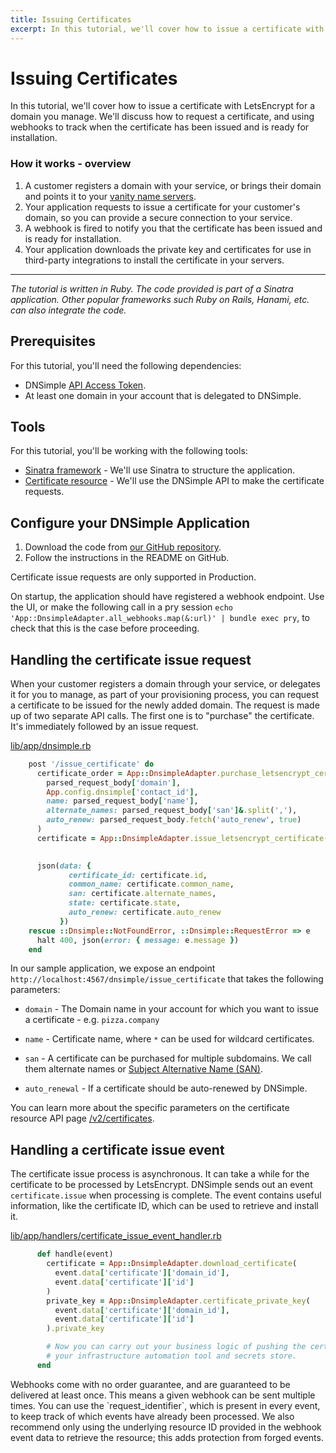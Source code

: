 ```yaml
---
title: Issuing Certificates
excerpt: In this tutorial, we'll cover how to issue a certificate with LetsEncrypt for a domain you manage.
---
```


# Issuing Certificates

In this tutorial, we'll cover how to issue a certificate with LetsEncrypt for a domain you manage. We'll discuss how to request a certificate, and using webhooks to track when the certificate has been issued and is ready for installation.

### How it works - overview 

1. A customer registers a domain with your service, or brings their domain and points it to your [vanity name servers](https://blog.dnsimple.com/2020/08/vanity-name-servers/).
2. Your application requests to issue a certificate for your customer's domain, so you can provide a secure connection to your service.
3. A webhook is fired to notify you that the certificate has been issued and is ready for installation.
4. Your application downloads the private key and certificates for use in third-party integrations to install the certificate in your servers.


---

_The tutorial is written in Ruby. The code provided is part of a Sinatra application. Other popular frameworks such Ruby on Rails, Hanami, etc. can also integrate the code._

## Prerequisites

For this tutorial, you'll need the following dependencies:

* DNSimple [API Access Token](https://support.dnsimple.com/articles/api-access-token/).
* At least one domain in your account that is delegated to DNSimple.

## Tools

For this tutorial, you'll be working with the following tools:

* [Sinatra framework](http://sinatrarb.com/) - We'll use Sinatra to structure the application.
* [Certificate resource](/v2/certificates/) - We'll use the DNSimple API to make the certificate requests.

## Configure your DNSimple Application 

1. Download the code from [our GitHub repository](https://github.com/dnsimple/dnsimple-api-examples/tree/main/ruby/use_cases/issue_certificates).
2. Follow the instructions in the README on GitHub.

<note>
Certificate issue requests are only supported in Production.
</note>

On startup, the application should have registered a webhook endpoint. Use the UI, or make the following call in a pry session `echo 'App::DnsimpleAdapter.all_webhooks.map(&:url)' | bundle exec pry`, to check that this is the case before proceeding.

## Handling the certificate issue request

When your customer registers a domain through your service, or delegates it for you to manage, as part of your provisioning process, you can request a certificate to be issued for the newly added domain. The request is made up of two separate API calls. The first one is to "purchase" the certificate. It's immediately followed by an issue request.

[lib/app/dnsimple.rb](https://github.com/dnsimple/dnsimple-api-examples/blob/main/ruby/use_cases/issue_certificates/lib/app/dnsimple.rb#L16)

~~~ruby
    post '/issue_certificate' do
      certificate_order = App::DnsimpleAdapter.purchase_letsencrypt_certificate(
        parsed_request_body['domain'],
        App.config.dnsimple['contact_id'],
        name: parsed_request_body['name'],
        alternate_names: parsed_request_body['san']&.split(','),
        auto_renew: parsed_request_body.fetch('auto_renew', true)
      )
      certificate = App::DnsimpleAdapter.issue_letsencrypt_certificate(parsed_request_body['domain'],
                                                                       certificate_order.certificate_id)

      json(data: {
             certificate_id: certificate.id,
             common_name: certificate.common_name,
             san: certificate.alternate_names,
             state: certificate.state,
             auto_renew: certificate.auto_renew
           })
    rescue ::Dnsimple::NotFoundError, ::Dnsimple::RequestError => e
      halt 400, json(error: { message: e.message })
    end
~~~

In our sample application, we expose an endpoint `http://localhost:4567/dnsimple/issue_certificate` that takes the following parameters:

* `domain` - The Domain name in your account for which you want to issue a certificate - e.g. `pizza.company`

* `name` - Certificate name, where `*` can be used for wildcard certificates.

* `san` - A certificate can be purchased for multiple subdomains. We call them alternate names or [Subject Alternative Name (SAN)](https://support.dnsimple.com/articles/what-is-ssl-san/).

* `auto_renewal` - If a certificate should be auto-renewed by DNSimple.

You can learn more about the specific parameters on the certificate resource API page [/v2/certificates](/v2/certificates/#purchaseLetsencryptCertificate).

## Handling a certificate issue event

The certificate issue process is asynchronous. It can take a while for the certificate to be processed by LetsEncrypt. DNSimple sends out an event `certificate.issue` when processing is complete.
The event contains useful information, like the certificate ID, which can be used to retrieve and install it.

[lib/app/handlers/certificate_issue_event_handler.rb](https://github.com/dnsimple/dnsimple-api-examples/blob/main/ruby/use_cases/issue_certificates/lib/app/handlers/certificate_issue_event_handler.rb#L8)

~~~ruby
      def handle(event)
        certificate = App::DnsimpleAdapter.download_certificate(
          event.data['certificate']['domain_id'],
          event.data['certificate']['id']
        )
        private_key = App::DnsimpleAdapter.certificate_private_key(
          event.data['certificate']['domain_id'],
          event.data['certificate']['id']
        ).private_key

        # Now you can carry out your business logic of pushing the certificate to
        # your infrastructure automation tool and secrets store.
      end
~~~

<note>
Webhooks come with no order guarantee, and are guaranteed to be delivered at least once. This means a given webhook can be sent multiple times. You can use the `request_identifier`, which is present in every event, to keep track of which events have already been processed. We also recommend only using the underlying resource ID provided in the webhook event data to retrieve the resource; this adds protection from forged events.
</note>
